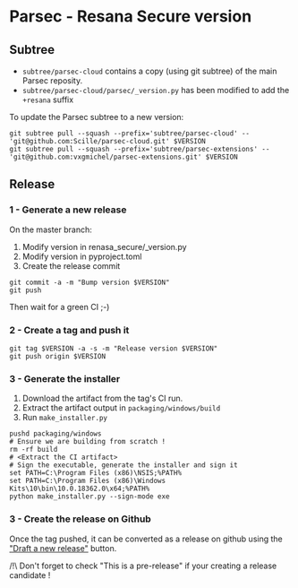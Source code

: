 # Parsec - Resana Secure version

## Subtree

- `subtree/parsec-cloud` contains a copy (using git subtree) of the main Parsec reposity.
- `subtree/parsec-cloud/parsec/_version.py` has been modified to add the `+resana` suffix

To update the Parsec subtree to a new version:

```shell
git subtree pull --squash --prefix='subtree/parsec-cloud' -- 'git@github.com:Scille/parsec-cloud.git' $VERSION
git subtree pull --squash --prefix='subtree/parsec-extensions' -- 'git@github.com:vxgmichel/parsec-extensions.git' $VERSION
```

## Release

### 1 - Generate a new release

On the master branch:

1) Modify version in renasa_secure/_version.py
2) Modify version in pyproject.toml
3) Create the release commit

```shell
git commit -a -m "Bump version $VERSION"
git push
```

Then wait for a green CI ;-)

### 2 - Create a tag and push it

```shell
git tag $VERSION -a -s -m "Release version $VERSION"
git push origin $VERSION
```

### 3 - Generate the installer

1) Download the artifact from the tag's CI run.
2) Extract the artifact output in `packaging/windows/build`
3) Run `make_installer.py`

```shell
pushd packaging/windows
# Ensure we are building from scratch !
rm -rf build
# <Extract the CI artifact>
# Sign the executable, generate the installer and sign it
set PATH=C:\Program Files (x86)\NSIS;%PATH%
set PATH=C:\Program Files (x86)\Windows Kits\10\bin\10.0.18362.0\x64;%PATH%
python make_installer.py --sign-mode exe
```

### 3 - Create the release on Github

Once the tag pushed, it can be converted as a release on github using the
["Draft a new release"](https://github.com/Scille/resana-secure/releases) button.

/!\ Don't forget to check "This is a pre-release" if your creating a release candidate !
